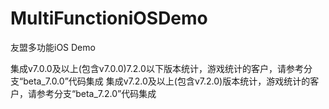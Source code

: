 # MultiFunctioniOSDemo
友盟多功能iOS Demo

集成v7.0.0及以上(包含v7.0.0)7.2.0以下版本统计，游戏统计的客户，请参考分支“beta_7.0.0”代码集成
集成v7.2.0及以上(包含v7.2.0)版本统计，游戏统计的客户，请参考分支“beta_7.2.0”代码集成
